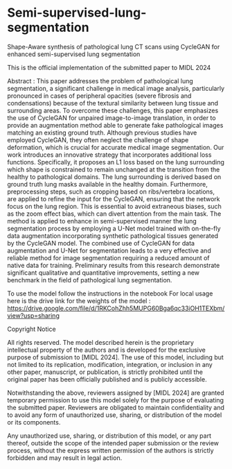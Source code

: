 # Semi-supervised-lung-segmentation
Shape-Aware synthesis of pathological lung CT scans using CycleGAN for enhanced semi-supervised lung segmentation


This is the official implementation of the submitted paper to MIDL 2024 

Abstract : 
This paper addresses the problem of pathological lung segmentation, a significant challenge in medical image analysis, particularly pronounced in cases of peripheral opacities (severe fibrosis and condensations) because of the textural similarity between lung tissue and surrounding areas.
To overcome these challenges, this paper emphasizes the use of CycleGAN for unpaired image-to-image translation, in order to provide an augmentation method able to generate fake pathological images matching an existing ground truth. Although previous studies have employed CycleGAN, they often neglect the challenge of shape deformation, which is crucial for accurate medical image segmentation. Our work introduces an innovative strategy that incorporates additional loss functions. Specifically, it proposes an L1 loss based on the lung surrounding which shape is constrained to remain unchanged at the transition from the healthy to pathological domains. The lung surrounding is derived based on ground truth lung masks available in the healthy domain. Furthermore, preprocessing steps, such as cropping based on ribs/vertebra locations, are applied to refine the input for the CycleGAN, ensuring that the network focus on the lung region. This is essential to avoid extraneous biases, such as the zoom effect bias, which can divert attention from the main task.
The method is applied to enhance in semi-supervised manner the lung segmentation process by employing a U-Net model trained with on-the-fly data augmentation incorporating synthetic pathological tissues generated by the CycleGAN model. The combined use of CycleGAN for data augmentation and U-Net for segmentation leads to a very effective and reliable method for image segmentation requiring a reduced amount of native data for training.
Preliminary results from this research demonstrate significant qualitative and quantitative improvements, setting a new benchmark in the field of pathological lung segmentation.

To use the model follow the instructions in the notebook
For local usage here is the drive link for the weights of the model : https://drive.google.com/file/d/1RKCohZhh5MUPG60Bga6qc33iOH1TEXbm/view?usp=sharing

Copyright Notice

All rights reserved. The model described herein is the proprietary intellectual property of the authors and is developed for the exclusive purpose of submission to [MIDL 2024]. The use of this model, including but not limited to its replication, modification, integration, or inclusion in any other paper, manuscript, or publication, is strictly prohibited until the original paper has been officially published and is publicly accessible.

Notwithstanding the above, reviewers assigned by [MIDL 2024] are granted temporary permission to use this model solely for the purpose of evaluating the submitted paper. Reviewers are obligated to maintain confidentiality and to avoid any form of unauthorized use, sharing, or distribution of the model or its components.

Any unauthorized use, sharing, or distribution of this model, or any part thereof, outside the scope of the intended paper submission or the review process, without the express written permission of the authors is strictly forbidden and may result in legal action.

